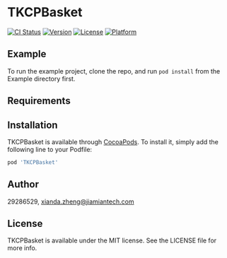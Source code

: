# TKCPBasket

[![CI Status](https://img.shields.io/travis/29286529/TKCPBasket.svg?style=flat)](https://travis-ci.org/29286529/TKCPBasket)
[![Version](https://img.shields.io/cocoapods/v/TKCPBasket.svg?style=flat)](https://cocoapods.org/pods/TKCPBasket)
[![License](https://img.shields.io/cocoapods/l/TKCPBasket.svg?style=flat)](https://cocoapods.org/pods/TKCPBasket)
[![Platform](https://img.shields.io/cocoapods/p/TKCPBasket.svg?style=flat)](https://cocoapods.org/pods/TKCPBasket)

## Example

To run the example project, clone the repo, and run `pod install` from the Example directory first.

## Requirements

## Installation

TKCPBasket is available through [CocoaPods](https://cocoapods.org). To install
it, simply add the following line to your Podfile:

```ruby
pod 'TKCPBasket'
```

## Author

29286529, xianda.zheng@jiamiantech.com

## License

TKCPBasket is available under the MIT license. See the LICENSE file for more info.
